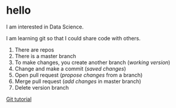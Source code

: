 # hello
I am interested in Data Science. 

I am learning git so that I could share code with others. 

1. There are repos 
2. There is a master branch
3. To make changes, you create another branch (_working version_)
4. Change and make a commit (_saved changes_)
5. Open pull request (_propose changes_ from a branch)
6. Merge pull request (_add changes_ in master branch)
7. Delete version branch 

[Git tutorial](https://try.github.io/levels/1/challenges/1) 
